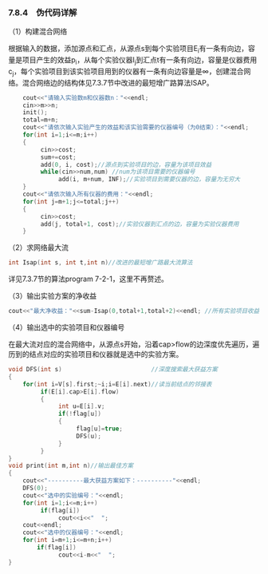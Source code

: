 ### 7.8.4　伪代码详解

（1）构建混合网络

根据输入的数据，添加源点和汇点，从源点s到每个实验项目E<sub class="my_markdown">i</sub>有一条有向边，容量是项目产生的效益p<sub class="my_markdown">i</sub>，从每个实验仪器I<sub class="my_markdown">j</sub>到汇点t有一条有向边，容量是仪器费用c<sub class="my_markdown">j</sub>，每个实验项目到该实验项目用到的仪器有一条有向边容量是∞，创建混合网络。混合网络边的结构体见7.3.7节中改进的最短增广路算法ISAP。

```c
    cout<<"请输入实验数m和仪器数n："<<endl; 
    cin>>m>>n; 
    init();
    total=m+n; 
    cout<<"请依次输入实验产生的效益和该实验需要的仪器编号（为0结束）："<<endl; 
    for(int i=1;i<=m;i++)
    {
         cin>>cost; 
         sum+=cost; 
         add(0, i, cost);//源点到实验项目的边，容量为该项目效益
         while(cin>>num,num) //num为该项目需要的仪器编号
              add(i, m+num, INF);//实验项目到需要仪器的边，容量为无穷大
    }
    cout<<"请依次输入所有仪器的费用："<<endl; 
    for(int j=m+1;j<=total;j++)
    {
         cin>>cost; 
         add(j, total+1, cost);//实验仪器到汇点的边，容量为实验仪器费用
    }
```

（2）求网络最大流

```c
int Isap(int s, int t,int n)//改进的最短增广路最大流算法
```

详见7.3.7节的算法program 7-2-1，这里不再赘述。

（3）输出实验方案的净收益

```c
cout<<"最大净收益："<<sum-Isap(0,total+1,total+2)<<endl; //所有实验项目收益−最大流值
```

（4）输出选中的实验项目和仪器编号

在最大流对应的混合网络中，从源点s开始，沿着cap>flow的边深度优先遍历，遍历到的结点对应的实验项目和仪器就是选中的实验方案。

```c
void DFS(int s)                         //深度搜索最大获益方案
{
    for(int i=V[s].first;~i;i=E[i].next)//读当前结点的邻接表
         if(E[i].cap>E[i].flow) 
         {
              int u=E[i].v; 
              if(!flag[u]) 
              {
                   flag[u]=true; 
                   DFS(u); 
              }
         }
}
void print(int m,int n)//输出最佳方案
{
    cout<<"----------最大获益方案如下：----------"<<endl; 
    DFS(0); 
    cout<<"选中的实验编号："<<endl; 
    for(int i=1;i<=m;i++)
         if(flag[i]) 
              cout<<i<<"  ";
    cout<<endl; 
    cout<<"选中的仪器编号："<<endl; 
    for(int i=m+1;i<=m+n;i++)
        if(flag[i]) 
              cout<<i-m<<"  ";
}
```

